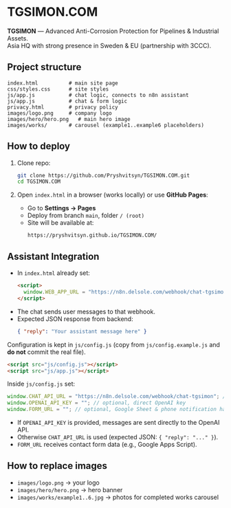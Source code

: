 # TGSIMON.COM

**TGSIMON** — Advanced Anti-Corrosion Protection for Pipelines & Industrial Assets.  
Asia HQ with strong presence in Sweden & EU (partnership with 3CCC).

## Project structure

```
index.html          # main site page
css/styles.css      # site styles
js/app.js           # chat logic, connects to n8n assistant
js/app.js           # chat & form logic
privacy.html        # privacy policy
images/logo.png     # company logo
images/hero/hero.png   # main hero image
images/works/       # carousel (example1..example6 placeholders)
```

## How to deploy

1. Clone repo:
   ```bash
   git clone https://github.com/Pryshvitsyn/TGSIMON.COM.git
   cd TGSIMON.COM
   ```

2. Open `index.html` in a browser (works locally) or use **GitHub Pages**:
   - Go to **Settings → Pages**
   - Deploy from branch `main`, folder `/ (root)`
   - Site will be available at:
     ```
     https://pryshvitsyn.github.io/TGSIMON.COM/
     ```

## Assistant Integration

- In `index.html` already set:
  ```html
  <script>
    window.WEB_APP_URL = "https://n8n.delsole.com/webhook/chat-tgsimon";
  </script>
  ```
- The chat sends user messages to that webhook.  
- Expected JSON response from backend:
  ```json
  { "reply": "Your assistant message here" }
  ```
Configuration is kept in `js/config.js` (copy from `js/config.example.js` and **do not** commit the real file).

```html
<script src="js/config.js"></script>
<script src="js/app.js"></script>
```

Inside `js/config.js` set:

```js
window.CHAT_API_URL = "https://n8n.delsole.com/webhook/chat-tgsimon"; // relay endpoint
window.OPENAI_API_KEY = ""; // optional, direct OpenAI key
window.FORM_URL = ""; // optional, Google Sheet & phone notification handler
```

- If `OPENAI_API_KEY` is provided, messages are sent directly to the OpenAI API.
- Otherwise `CHAT_API_URL` is used (expected JSON: `{ "reply": "..." }`).
- `FORM_URL` receives contact form data (e.g., Google Apps Script).

## How to replace images

- `images/logo.png` → your logo
- `images/hero/hero.png` → hero banner
- `images/works/example1..6.jpg` → photos for completed works carousel